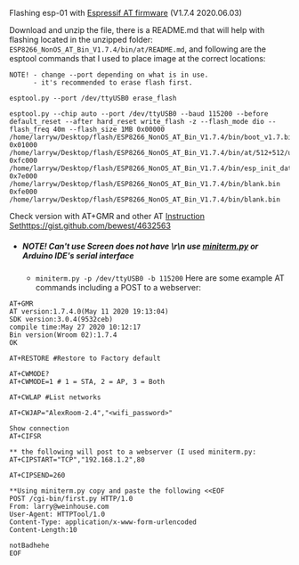 Flashing esp-01 with [Espressif AT firmware](https://www.espressif.com/en/support/download/at) (V1.7.4	2020.06.03)

Download and unzip the file, there is a README.md that will help with flashing located in the unzipped folder: `ESP8266_NonOS_AT_Bin_V1.7.4/bin/at/README.md`, and following are the esptool commands that I used to place image at the correct locations:
```
NOTE! - change --port depending on what is in use.
      - it's recommended to erase flash first.
 
esptool.py --port /dev/ttyUSB0 erase_flash

esptool.py --chip auto --port /dev/ttyUSB0 --baud 115200 --before default_reset --after hard_reset write_flash -z --flash_mode dio --flash_freq 40m --flash_size 1MB 0x00000 /home/larryw/Desktop/flash/ESP8266_NonOS_AT_Bin_V1.7.4/bin/boot_v1.7.bin 0x01000 /home/larryw/Desktop/flash/ESP8266_NonOS_AT_Bin_V1.7.4/bin/at/512+512/user1.1024.new.2.bin 0xfc000 /home/larryw/Desktop/flash/ESP8266_NonOS_AT_Bin_V1.7.4/bin/esp_init_data_default_v08.bin 0x7e000 /home/larryw/Desktop/flash/ESP8266_NonOS_AT_Bin_V1.7.4/bin/blank.bin 0xfe000 /home/larryw/Desktop/flash/ESP8266_NonOS_AT_Bin_V1.7.4/bin/blank.bin
```
Check version with AT+GMR and other AT [Instruction Sethttps://gist.github.com/bewest/4632563](https://www.espressif.com/sites/default/files/documentation/4a-esp8266_at_instruction_set_en.pdf)
  - ##### NOTE! Can't use Screen does not have \r\n use [miniterm.py](https://gist.github.com/bewest/4632563) or Arduino IDE's serial interface
    - `miniterm.py -p /dev/ttyUSB0 -b 115200`
Here are some example AT commands including a POST to a webserver:
```
AT+GMR
AT version:1.7.4.0(May 11 2020 19:13:04)
SDK version:3.0.4(9532ceb)
compile time:May 27 2020 10:12:17
Bin version(Wroom 02):1.7.4
OK

AT+RESTORE #Restore to Factory default

AT+CWMODE?
AT+CWMODE=1 # 1 = STA, 2 = AP, 3 = Both

AT+CWLAP #List networks

AT+CWJAP="AlexRoom-2.4","<wifi_password>"

Show connection
AT+CIFSR

** the following will post to a webserver (I used miniterm.py:
AT+CIPSTART="TCP","192.168.1.2",80

AT+CIPSEND=260

**Using miniterm.py copy and paste the following <<EOF
POST /cgi-bin/first.py HTTP/1.0
From: larry@weinhouse.com
User-Agent: HTTPTool/1.0
Content-Type: application/x-www-form-urlencoded
Content-Length:10

notBadhehe
EOF
```
```
